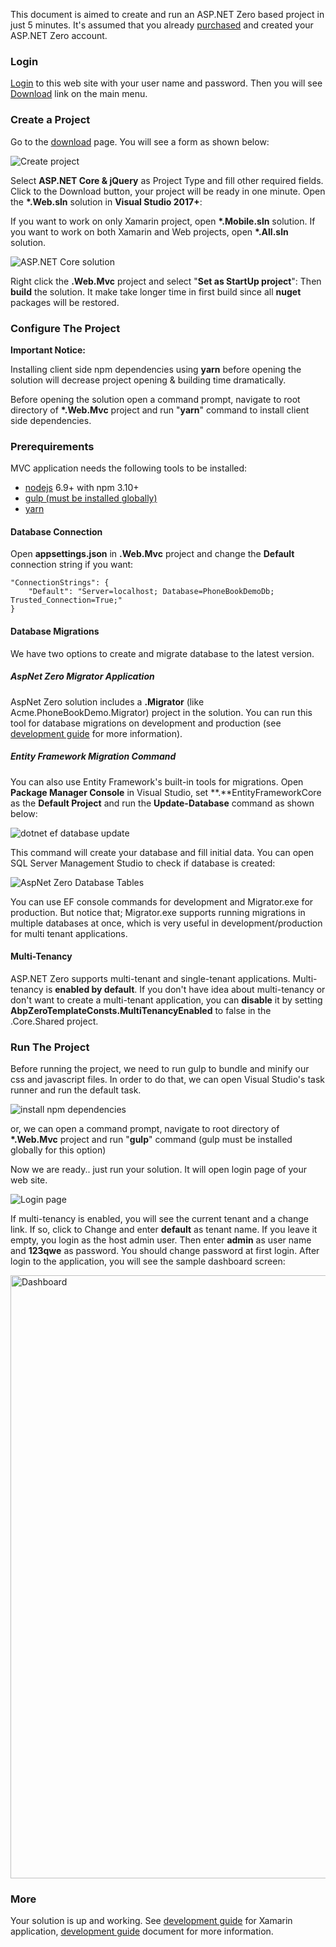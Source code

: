 This document is aimed to create and run an ASP.NET Zero based project
in just 5 minutes. It's assumed that you already [purchased](/Prices)
and created your ASP.NET Zero account.

### Login

[Login](/Account/Login) to this web site with your user name and
password. Then you will see [Download](/Download) link on the main menu.

### Create a Project

Go to the [download](/Download) page. You will see a form as shown
below:

<img src="images/download-core-jquery-2.png" alt="Create project" class="img-thumbnail" />

Select **ASP.NET Core & jQuery** as Project Type and fill other required
fields. Click to the Download button, your project will be ready in one
minute. Open the **\*.Web.sln** solution in **Visual Studio 2017+**:

If you want to work on only Xamarin project, open **\*.Mobile.sln**
solution. If you want to work on both Xamarin and Web projects, open
**\*.All.sln** solution.

<img src="images/solution-overall-core-5.png" alt="ASP.NET Core solution" class="img-thumbnail" />

Right click the **.Web.Mvc** project and select "**Set as StartUp
project**": Then **build** the solution. It make take longer time in
first build since all **nuget** packages will be restored.

### Configure The Project

**Important Notice:**  

Installing client side npm dependencies using **yarn** before opening
the solution will decrease project opening & building time dramatically.

Before opening the solution open a command prompt, navigate to root
directory of **\*.Web.Mvc** project and run "**yarn**" command to
install client side dependencies.

### Prerequirements

MVC application needs the following tools to be installed:

-   [nodejs](https://nodejs.org/en/download/) 6.9+ with npm 3.10+
-   [gulp (must be installed
    globally)](https://www.npmjs.com/package/gulp)
-   [yarn](https://yarnpkg.com/)

#### Database Connection

Open **appsettings.json** in **.Web.Mvc** project and change the
**Default** connection string if you want:

    "ConnectionStrings": {
        "Default": "Server=localhost; Database=PhoneBookDemoDb; Trusted_Connection=True;"
    }

#### Database Migrations

We have two options to create and migrate database to the latest
version.

##### AspNet Zero Migrator Application

AspNet Zero solution includes a **.Migrator** (like Acme.PhoneBookDemo.Migrator) project in the solution. You can run this tool for database migrations on development and production (see [development guide](Development-Guide-Core.md) for more information).

##### Entity Framework Migration Command

You can also use Entity Framework's built-in tools for migrations. Open
**Package Manager Console** in Visual Studio, set
**.**EntityFrameworkCore as the **Default Project** and run the
**Update-Database** command as shown below: 

<img src="images/update-database-ef-core.png" alt="dotnet ef database update" class="img-thumbnail" />

This command will create your database and fill initial data. You can
open SQL Server Management Studio to check if database is created:

<img src="images/created-database-tables-4.png" alt="AspNet Zero Database Tables" class="img-thumbnail" />

You can use EF console commands for development and Migrator.exe for
production. But notice that; Migrator.exe supports running migrations in
multiple databases at once, which is very useful in
development/production for multi tenant applications.

#### Multi-Tenancy

ASP.NET Zero supports multi-tenant and single-tenant applications.
Multi-tenancy is **enabled by default**. If you don't have idea about
multi-tenancy or don't want to create a multi-tenant application, you
can **disable** it by setting
**AbpZeroTemplateConsts.MultiTenancyEnabled** to false in the
.Core.Shared project.

### Run The Project

Before running the project, we need to run gulp to bundle and minify our
css and javascript files. In order to do that, we can open Visual
Studio's task runner and run the default task.

<img src="images/taskrunner-gulp-core-1.png" alt="install npm dependencies" class="img-thumbnail" />

or, we can open a command prompt, navigate to root directory of
**\*.Web.Mvc** project and run "**gulp**" command (gulp must be
installed globally for this option)

Now we are ready.. just run your solution. It will open login page of
your web site.

<img src="images/login-screen-3.png" alt="Login page" class="img-thumbnail" />

If multi-tenancy is enabled, you will see the current tenant and a
change link. If so, click to Change and enter **default** as tenant
name. If you leave it empty, you login as the host admin user. Then
enter **admin** as user name and **123qwe** as password. You should
change password at first login. After login to the application, you will
see the sample dashboard screen:

<img src="images/dashboardV3.png" alt="Dashboard" class="img-thumbnail" width="1235" height="965" />

### More

Your solution is up and working. See [<span class="text-primary">development guide</span>](Development-Guide-Xamarin.md) for Xamarin application, [<span class="text-primary">development guide</span>](Development-Guide-Core.md) document for more information.
